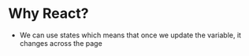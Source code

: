 # Why React?
- We can use states which means that once we update the variable, it changes across the page
